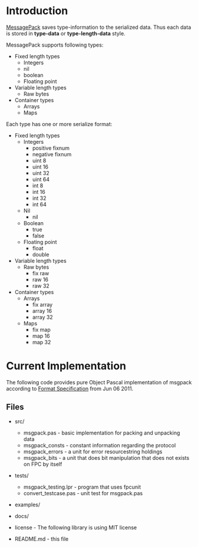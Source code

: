 Introduction
============
[MessagePack](http://msgpack.org/) saves type-information to the serialized data. Thus each data is
stored in **type-data** or **type-length-data** style.

MessagePack supports following types:

   * Fixed length types
       - Integers
       - nil
       - boolean
       - Floating point
   * Variable length types
       - Raw bytes
   * Container types
       - Arrays
       - Maps

Each type has one or more serialize format:

   * Fixed length types
       - Integers
           + positive fixnum
           + negative fixnum
           + uint 8
           + uint 16
           + uint 32
           + uint 64
           + int 8
           + int 16
           + int 32
           + int 64
       - Nil
           + nil
       - Boolean
           + true
           + false
       - Floating point
           + float
           + double
   * Variable length types
       - Raw bytes
           + fix raw
           + raw 16
           + raw 32
   * Container types
       - Arrays
           + fix array
           + array 16
           + array 32
       - Maps
           + fix map
           + map 16
           + map 32

Current Implementation
======================
The following code provides pure Object Pascal implementation of msgpack
according to [Format Specification](http://wiki.msgpack.org/display/MSGPACK/Format+specification) from Jun 06 2011.

Files
-----
 * src/
   - msgpack.pas    - basic implementation for packing and unpacking data
   - msgpack_consts - constant information regarding the protocol
   - msgpack_errors - a unit for error resourcestring holdings
   - msgpack_bits   - a unit that does bit manipulation that does not exists on FPC by itself


 * tests/
   - msgpack\_testing.lpr - program that uses fpcunit
   - convert\_testcase.pas - unit test for msgpack.pas

 * examples/

 * docs/

 * license - The following library is using MIT license
 * README.md - this file
